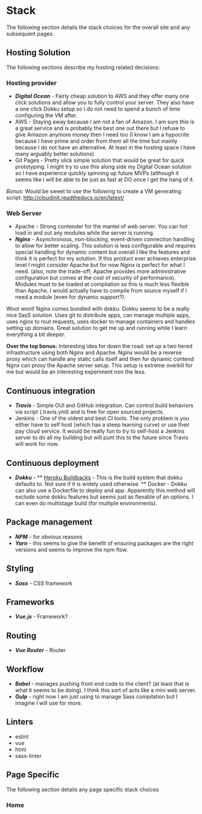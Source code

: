 # Stack
The following section details the stack choices for the overall site and any subsequent pages.

## Hosting Solution
The following sections describe my hosting related decisions:

### Hosting provider
* **_Digital Ocean_** - Fairly cheap solution to AWS and they offer many one click solutions and allow you to fully control your server. They also have a one click Dokku setup so I do not need to spend a bunch of time configuring the VM after.
* AWS - Staying away because I am not a fan of Amazon. I am sure this is a great service and is probably the best one out there but I refuse to give Amazon anymore money then I need too (I know I am a hypocrite because I have prime and order from them all the time but mainly because I do not have an alternative. At least in the hosting space I have many arguably better solutions)
* Git Pages - Pretty slick simple solution that would be great for quick prototyping. I might try to use this along side my Digital Ocean solution so I have experience quickly spinning up future MVPs (although it seems like I will be able to be just as fast at DO once I get the hang of it.

*Bonus:* Would be sweet to use the following to create a VM generating script: http://cloudinit.readthedocs.io/en/latest/

### Web Server
* Apache - Strong contender for the mantel of web server. You can hot load in and out any modules while the server is running.
* **_Nginx_** - Asynchronous, non-blocking, event-driven connection handling to allow for better scaling. This solution is less configurable and requires special handling for dynamic content but overall I like the features and think it is perfect for my solution. If this product ever achieves enterprise level I might consider Apache but for now Nginx is perfect for what I need. (also, note the trade-off; Apache provides more administrative configuration but comes at the cost of security of performance). Modules must to be loaded at compilation so this is much less flexible than Apache. I would actually have to compile from source myself if I need a module (even for dynamic support?).

Woot woot! Nginx comes bundled with dokku. Dokku seems to be a really nice SasS solution. Uses git to distribute apps, can manage multiple apps, uses nginx to rout requests, uses docker to manage containers and handles setting up domains. Great solution to get me up and running while I learn everything a bit deeper.

**Over the top bonus:** Interesting idea for down the road: set up a two tiered infrastructure using both Nginx and Apache. Nginx would be a reverse proxy which can handle any static calls itself and then for dynamic contend Ngnx can proxy the Apache server setup. This setup is extreme overkill for me but would be an interesting experiment non the less.

## Continuous integration
* **_Travis_** - Simple GUI and GitHub integration. Can control build behaviors via script (.travis.yml) and is free for open sourced projects.
* Jenkins - One of the oldest and best CI tools. The only problem is you either have to self host (which has a steep learning curve) or use their pay cloud service. It would be really fun to try to self-host a Jenkins server to do all my building but will punt this to the future since Travis will work for now.

## Continuous deployment
* **_Dokku_** -
** [Heroku Buildbacks](https://devcenter.heroku.com/articles/buildpacks) - This is the build system that dokku defaults to. Not sure if it is widely used otherwise.
** Docker - Dokku can also use a Dockerfile to deploy and app. Apparently this method will exclude some dokku features but seems just as flexable of an options. I can even do multistage build (for multiple environments).

## Package management
* **_NPM_** - for obvious reasons
* **_Yarn_** - this seems to give the benefit of ensuring packages are the right versions and seems to improve the npm flow.

## Styling
* **_Sass_** - CSS framework

## Frameworks
* **_Vue.js_** - Framework?

## Routing
* **_Vue Router_** - Router

## Workflow
* **_Babel_** - manages pushing front end code to the client? (at least that is what it seems to be doing). I think this sort of acts like a mini web server.
* **_Gulp_** - right now I am just using to manage Sass compilation but I imagine I will use for more.

## Linters
* eslint
* vue
* html
* sass-linter

## Page Specific
The following section details any page specific stack choices

### Home
